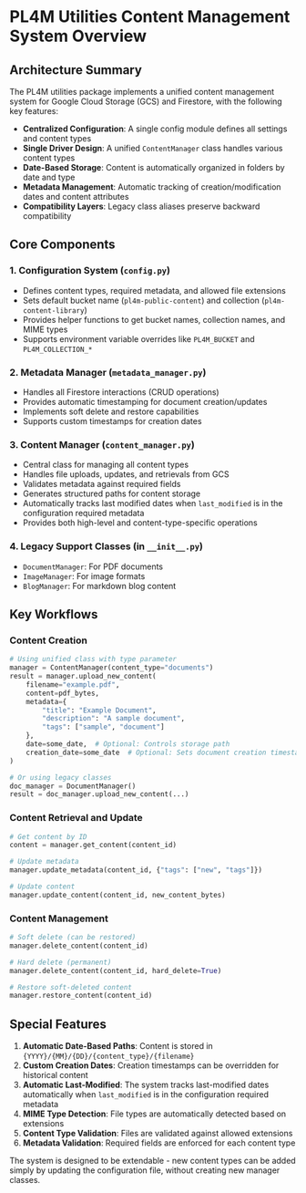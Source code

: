 # PL4M Utilities Content Management System Overview

## Architecture Summary

The PL4M utilities package implements a unified content management system for Google Cloud Storage (GCS) and Firestore, with the following key features:

- **Centralized Configuration**: A single config module defines all settings and content types
- **Single Driver Design**: A unified `ContentManager` class handles various content types
- **Date-Based Storage**: Content is automatically organized in folders by date and type
- **Metadata Management**: Automatic tracking of creation/modification dates and content attributes
- **Compatibility Layers**: Legacy class aliases preserve backward compatibility

## Core Components

### 1. Configuration System (`config.py`)

- Defines content types, required metadata, and allowed file extensions
- Sets default bucket name (`pl4m-public-content`) and collection (`pl4m-content-library`)
- Provides helper functions to get bucket names, collection names, and MIME types
- Supports environment variable overrides like `PL4M_BUCKET` and `PL4M_COLLECTION_*`

### 2. Metadata Manager (`metadata_manager.py`) 

- Handles all Firestore interactions (CRUD operations)
- Provides automatic timestamping for document creation/updates
- Implements soft delete and restore capabilities
- Supports custom timestamps for creation dates

### 3. Content Manager (`content_manager.py`)

- Central class for managing all content types
- Handles file uploads, updates, and retrievals from GCS
- Validates metadata against required fields
- Generates structured paths for content storage
- Automatically tracks last modified dates when `last_modified` is in the configuration required metadata
- Provides both high-level and content-type-specific operations

### 4. Legacy Support Classes (in `__init__.py`)

- `DocumentManager`: For PDF documents
- `ImageManager`: For image formats
- `BlogManager`: For markdown blog content

## Key Workflows

### Content Creation

```python
# Using unified class with type parameter
manager = ContentManager(content_type="documents")
result = manager.upload_new_content(
    filename="example.pdf",
    content=pdf_bytes,
    metadata={
        "title": "Example Document",
        "description": "A sample document",
        "tags": ["sample", "document"]
    },
    date=some_date,  # Optional: Controls storage path
    creation_date=some_date  # Optional: Sets document creation timestamp
)

# Or using legacy classes
doc_manager = DocumentManager()
result = doc_manager.upload_new_content(...)
```

### Content Retrieval and Update

```python
# Get content by ID
content = manager.get_content(content_id)

# Update metadata
manager.update_metadata(content_id, {"tags": ["new", "tags"]})

# Update content
manager.update_content(content_id, new_content_bytes)
```

### Content Management

```python
# Soft delete (can be restored)
manager.delete_content(content_id)

# Hard delete (permanent)
manager.delete_content(content_id, hard_delete=True)

# Restore soft-deleted content
manager.restore_content(content_id)
```

## Special Features

1. **Automatic Date-Based Paths**: Content is stored in `{YYYY}/{MM}/{DD}/{content_type}/{filename}`
2. **Custom Creation Dates**: Creation timestamps can be overridden for historical content
3. **Automatic Last-Modified**: The system tracks last-modified dates automatically when `last_modified` is in the configuration required metadata
4. **MIME Type Detection**: File types are automatically detected based on extensions
5. **Content Type Validation**: Files are validated against allowed extensions
6. **Metadata Validation**: Required fields are enforced for each content type

The system is designed to be extendable - new content types can be added simply by updating the configuration file, without creating new manager classes.

